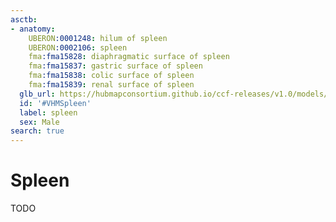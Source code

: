 ```yaml
---
asctb:
- anatomy:
    UBERON:0001248: hilum of spleen
    UBERON:0002106: spleen
    fma:fma15828: diaphragmatic surface of spleen
    fma:fma15837: gastric surface of spleen
    fma:fma15838: colic surface of spleen
    fma:fma15839: renal surface of spleen
  glb_url: https://hubmapconsortium.github.io/ccf-releases/v1.0/models/VH_M_Spleen
  id: '#VHMSpleen'
  label: spleen
  sex: Male
search: true
---
```


# Spleen

TODO